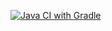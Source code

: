 [![Java CI with Gradle](https://github.com/Ev-genia-Moon/Task1Auto/actions/workflows/gradle.yml/badge.svg)](https://github.com/Ev-genia-Moon/Task1Auto/actions/workflows/gradle.yml)